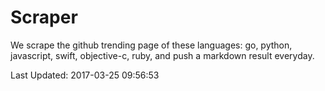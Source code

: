 # Scraper

We scrape the github trending page of these languages: go, python, javascript, swift, objective-c, ruby, and push a markdown result everyday.

Last Updated: 2017-03-25 09:56:53
